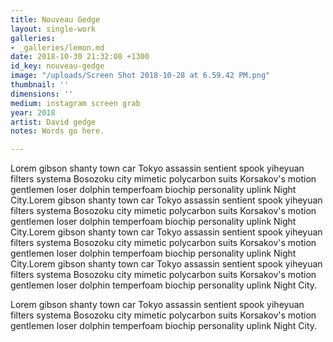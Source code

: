 ```yaml
---
title: Nouveau Gedge
layout: single-work
galleries:
- _galleries/lemon.md
date: 2018-10-30 21:32:08 +1300
id_key: nouveau-gedge
image: "/uploads/Screen Shot 2018-10-28 at 6.59.42 PM.png"
thumbnail: ''
dimensions: ''
medium: instagram screen grab
year: 2018
artist: David gedge
notes: Words go here.

---
```

Lorem gibson shanty town car Tokyo assassin sentient spook yiheyuan filters systema Bosozoku city mimetic polycarbon suits Korsakov's motion gentlemen loser dolphin temperfoam biochip personality uplink Night City.Lorem gibson shanty town car Tokyo assassin sentient spook yiheyuan filters systema Bosozoku city mimetic polycarbon suits Korsakov's motion gentlemen loser dolphin temperfoam biochip personality uplink Night City.Lorem gibson shanty town car Tokyo assassin sentient spook yiheyuan filters systema Bosozoku city mimetic polycarbon suits Korsakov's motion gentlemen loser dolphin temperfoam biochip personality uplink Night City.Lorem gibson shanty town car Tokyo assassin sentient spook yiheyuan filters systema Bosozoku city mimetic polycarbon suits Korsakov's motion gentlemen loser dolphin temperfoam biochip personality uplink Night City.

Lorem gibson shanty town car Tokyo assassin sentient spook yiheyuan filters systema Bosozoku city mimetic polycarbon suits Korsakov's motion gentlemen loser dolphin temperfoam biochip personality uplink Night City.
